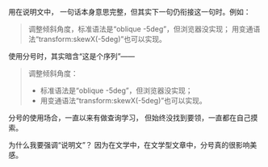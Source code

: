 用在说明文中，
一句话本身意思完整，但其实下一句仍衔接这一句时。例如：
>调整倾斜角度，标准语法是“oblique -5deg”，但浏览器没实现；
用变通语法“transform:skewX(-5deg)”也可以实现。

使用分号时，其实暗含“这是个序列”——
>调整倾斜角度：
>- 标准语法是“oblique -5deg”，但浏览器没实现；
>- 用变通语法“transform:skewX(-5deg)”也可以实现。

分号的使用场合，一直以来有做查询学习，
但始终没找到要领，一直都在自己摸索。

为什么我要强调“说明文”？
因为在文学中，在文学型文章中，分号真的很影响美感。
